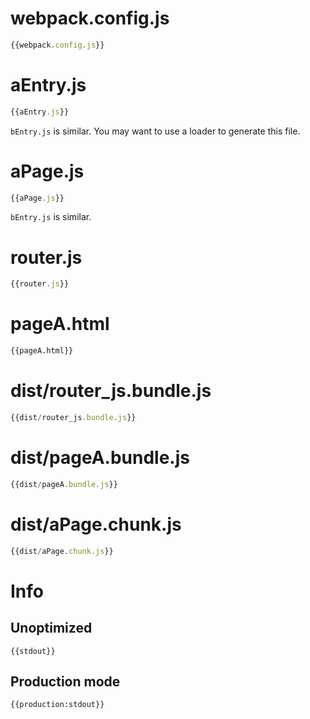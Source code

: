 # webpack.config.js

``` javascript
{{webpack.config.js}}
```

# aEntry.js

``` javascript
{{aEntry.js}}
```

`bEntry.js` is similar. You may want to use a loader to generate this file.

# aPage.js

``` javascript
{{aPage.js}}
```

`bEntry.js` is similar.

# router.js

``` javascript
{{router.js}}
```

# pageA.html

``` html
{{pageA.html}}
```

# dist/router_js.bundle.js

``` javascript
{{dist/router_js.bundle.js}}
```

# dist/pageA.bundle.js

``` javascript
{{dist/pageA.bundle.js}}
```

# dist/aPage.chunk.js

``` javascript
{{dist/aPage.chunk.js}}
```

# Info

## Unoptimized

```
{{stdout}}
```

## Production mode

```
{{production:stdout}}
```
